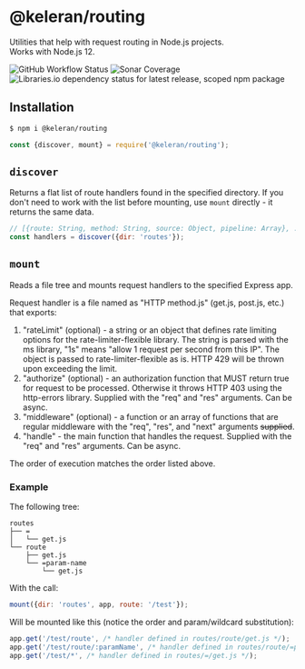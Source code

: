 # @keleran/routing

Utilities that help with request routing in Node.js projects.  
Works with Node.js 12.

![GitHub Workflow Status](https://img.shields.io/github/workflow/status/dchekanov/routing/Test)
![Sonar Coverage](https://img.shields.io/sonar/coverage/dchekanov_routing?server=https%3A%2F%2Fsonarcloud.io&sonarVersion=8.0)
![Libraries.io dependency status for latest release, scoped npm package](https://img.shields.io/librariesio/release/npm/@keleran/routing)

## Installation

```bash
$ npm i @keleran/routing
```

```javascript
const {discover, mount} = require('@keleran/routing');
```

## `discover`

Returns a flat list of route handlers found in the specified directory. 
If you don't need to work with the list before mounting, use `mount` directly - it returns the same data.

```javascript
// [{route: String, method: String, source: Object, pipeline: Array}, ...]
const handlers = discover({dir: 'routes'});
```

## `mount`

Reads a file tree and mounts request handlers to the specified Express app.

Request handler is a file named as "HTTP method.js" (get.js, post.js, etc.) that exports:

1. "rateLimit" (optional) - a string or an object that defines rate limiting options 
for the rate-limiter-flexible library. The string is parsed with the ms library, 
"1s" means "allow 1 request per second from this IP". 
The object is passed to rate-limiter-flexible as is. HTTP 429 will be thrown upon exceeding the limit.
2. "authorize" (optional) - an authorization function that MUST return true for request to be processed.
Otherwise it throws HTTP 403 using the http-errors library. Supplied with the "req" and "res" arguments. Can be async.
3. "middleware" (optional) - a function or an array of functions that are regular middleware 
with the "req", "res", and "next" arguments ~~supplied~~.
4. "handle" - the main function that handles the request. Supplied with the "req" and "res" arguments. Can be async.

The order of execution matches the order listed above.

### Example

The following tree:

```
routes
├── =
│   └── get.js
└── route
    ├── get.js
    └── =param-name
        └── get.js
``` 

With the call:

```javascript
mount({dir: 'routes', app, route: '/test'});
```
 
Will be mounted like this (notice the order and param/wildcard substitution):
 
```javascript
app.get('/test/route', /* handler defined in routes/route/get.js */);
app.get('/test/route/:paramName', /* handler defined in routes/route/=param-name/get.js */);
app.get('/test/*', /* handler defined in routes/=/get.js */);
```
